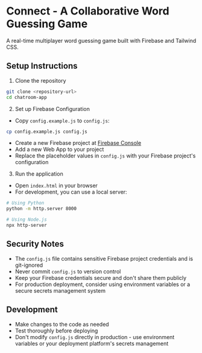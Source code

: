 # Connect - A Collaborative Word Guessing Game

A real-time multiplayer word guessing game built with Firebase and Tailwind CSS.

## Setup Instructions

1. Clone the repository

```bash
git clone <repository-url>
cd chatroom-app
```

2. Set up Firebase Configuration

- Copy `config.example.js` to `config.js`:

```bash
cp config.example.js config.js
```

- Create a new Firebase project at [Firebase Console](https://console.firebase.google.com)
- Add a new Web App to your project
- Replace the placeholder values in `config.js` with your Firebase project's configuration

3. Run the application

- Open `index.html` in your browser
- For development, you can use a local server:

```bash
# Using Python
python -m http.server 8000

# Using Node.js
npx http-server
```

## Security Notes

- The `config.js` file contains sensitive Firebase project credentials and is git-ignored
- Never commit `config.js` to version control
- Keep your Firebase credentials secure and don't share them publicly
- For production deployment, consider using environment variables or a secure secrets management system

## Development

- Make changes to the code as needed
- Test thoroughly before deploying
- Don't modify `config.js` directly in production - use environment variables or your deployment platform's secrets management
